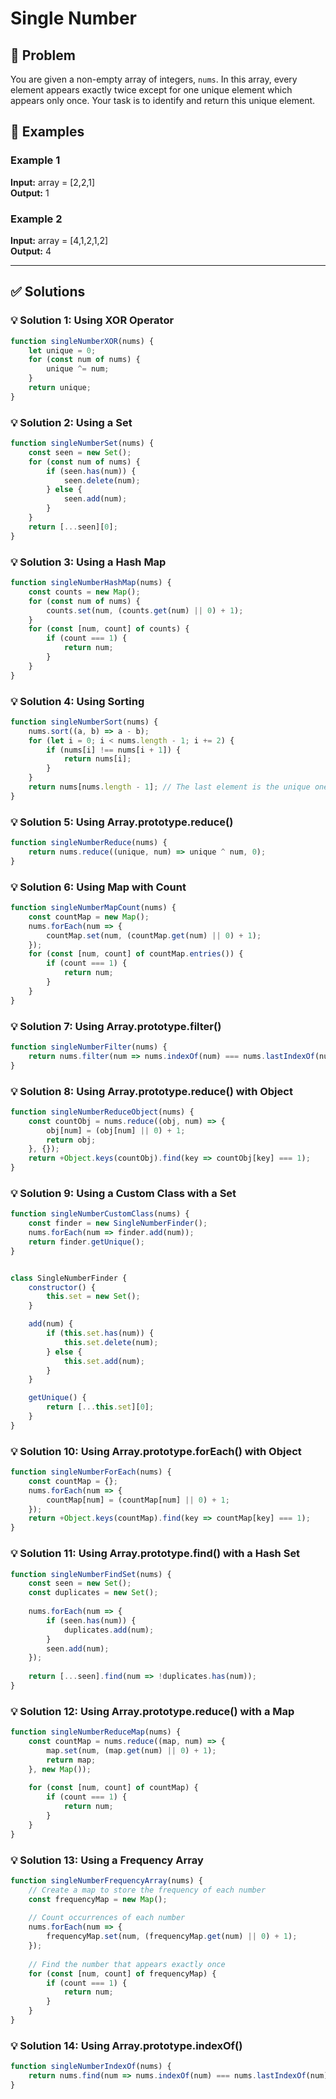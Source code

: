 # Single Number

## 📝 Problem

You are given a non-empty array of integers, `nums`. In this array, every element appears exactly twice except for one unique element which appears only once. Your task is to identify and return this unique element.


## 📌 Examples

### Example 1

**Input:** array = [2,2,1]  
**Output:** 1

### Example 2

**Input:** array = [4,1,2,1,2]  
**Output:** 4

---

## ✅ Solutions

### 💡 Solution 1: Using XOR Operator

```javascript
function singleNumberXOR(nums) {
    let unique = 0;
    for (const num of nums) {
        unique ^= num;
    }
    return unique;
}
```

### 💡 Solution 2: Using a Set

```javascript
function singleNumberSet(nums) {
    const seen = new Set();
    for (const num of nums) {
        if (seen.has(num)) {
            seen.delete(num);
        } else {
            seen.add(num);
        }
    }
    return [...seen][0];
}
```

### 💡 Solution 3: Using a Hash Map

```javascript
function singleNumberHashMap(nums) {
    const counts = new Map();
    for (const num of nums) {
        counts.set(num, (counts.get(num) || 0) + 1);
    }
    for (const [num, count] of counts) {
        if (count === 1) {
            return num;
        }
    }
}
```

### 💡 Solution 4: Using Sorting

```javascript
function singleNumberSort(nums) {
    nums.sort((a, b) => a - b);
    for (let i = 0; i < nums.length - 1; i += 2) {
        if (nums[i] !== nums[i + 1]) {
            return nums[i];
        }
    }
    return nums[nums.length - 1]; // The last element is the unique one if not found in the loop
}
```

### 💡 Solution 5: Using Array.prototype.reduce()

```javascript
function singleNumberReduce(nums) {
    return nums.reduce((unique, num) => unique ^ num, 0);
}
```

### 💡 Solution 6: Using Map with Count

```javascript
function singleNumberMapCount(nums) {
    const countMap = new Map();
    nums.forEach(num => {
        countMap.set(num, (countMap.get(num) || 0) + 1);
    });
    for (const [num, count] of countMap.entries()) {
        if (count === 1) {
            return num;
        }
    }
}
```

### 💡 Solution 7: Using Array.prototype.filter()

```javascript
function singleNumberFilter(nums) {
    return nums.filter(num => nums.indexOf(num) === nums.lastIndexOf(num))[0];
}
```

### 💡 Solution 8: Using Array.prototype.reduce() with Object

```javascript
function singleNumberReduceObject(nums) {
    const countObj = nums.reduce((obj, num) => {
        obj[num] = (obj[num] || 0) + 1;
        return obj;
    }, {});
    return +Object.keys(countObj).find(key => countObj[key] === 1);
}
```

### 💡 Solution 9: Using a Custom Class with a Set

```javascript
function singleNumberCustomClass(nums) {
    const finder = new SingleNumberFinder();
    nums.forEach(num => finder.add(num));
    return finder.getUnique();
}


class SingleNumberFinder {
    constructor() {
        this.set = new Set();
    }

    add(num) {
        if (this.set.has(num)) {
            this.set.delete(num);
        } else {
            this.set.add(num);
        }
    }

    getUnique() {
        return [...this.set][0];
    }
}
```

### 💡 Solution 10: Using Array.prototype.forEach() with Object

```javascript
function singleNumberForEach(nums) {
    const countMap = {};
    nums.forEach(num => {
        countMap[num] = (countMap[num] || 0) + 1;
    });
    return +Object.keys(countMap).find(key => countMap[key] === 1);
}
```

### 💡 Solution 11: Using Array.prototype.find() with a Hash Set

```javascript
function singleNumberFindSet(nums) {
    const seen = new Set();
    const duplicates = new Set();
    
    nums.forEach(num => {
        if (seen.has(num)) {
            duplicates.add(num);
        }
        seen.add(num);
    });
    
    return [...seen].find(num => !duplicates.has(num));
}
```

### 💡 Solution 12: Using Array.prototype.reduce() with a Map

```javascript
function singleNumberReduceMap(nums) {
    const countMap = nums.reduce((map, num) => {
        map.set(num, (map.get(num) || 0) + 1);
        return map;
    }, new Map());
    
    for (const [num, count] of countMap) {
        if (count === 1) {
            return num;
        }
    }
}
```

### 💡 Solution 13: Using a Frequency Array

```javascript
function singleNumberFrequencyArray(nums) {
    // Create a map to store the frequency of each number
    const frequencyMap = new Map();
    
    // Count occurrences of each number
    nums.forEach(num => {
        frequencyMap.set(num, (frequencyMap.get(num) || 0) + 1);
    });
    
    // Find the number that appears exactly once
    for (const [num, count] of frequencyMap) {
        if (count === 1) {
            return num;
        }
    }
}
```

### 💡 Solution 14: Using Array.prototype.indexOf()

```javascript
function singleNumberIndexOf(nums) {
    return nums.find(num => nums.indexOf(num) === nums.lastIndexOf(num));
}
```